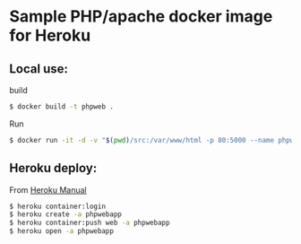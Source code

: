 # Sample PHP/apache docker image for Heroku

## Local use:

build
```bash
$ docker build -t phpweb .
```
Run
```bash
$ docker run -it -d -v "$(pwd)/src:/var/www/html -p 80:5000 --name phpweb phpweb
```

## Heroku deploy:
From [Heroku Manual](https://devcenter.heroku.com/articles/container-registry-and-runtime)

```bash
$ heroku container:login
$ heroku create -a phpwebapp
$ heroku container:push web -a phpwebapp
$ heroku open -a phpwebapp
```

